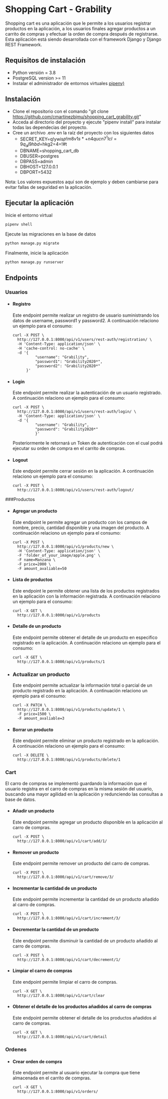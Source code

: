 # Shopping Cart - Grability



Shopping cart es una aplicación que le permite a los usuarios registrar productos en la aplicación, a los usuarios finales agregar productos a un carrito de compras y efectuar la orden de compra después de registrarse. Esta aplicación está siendo desarrollada con el framework Django y Django REST Framework.

## Requisitos de instalación
* Python versión = 3.8
* PostgreSQL version >= 11
* Instalar el administrador de entornos virtuales [pipenv)](https://pypi.org/project/pipenv/) 

## Instalación

- Clone el repositorio con el comando "git clone https://github.com/cmartinezbjmu/shopping_cart_grability.git"
- Acceda al directorio del proyecto y ejecute "pipenv install" para instalar todas las dependecias del proyecto.
- Cree un archivo .env en la raíz del proyecto con los siguientes datos
  - SECRET_KEY=q!ywis$p!m8v1s*+n4qucn7^1lcl=9q_aj9hbd$=hkg2=4=!#t
  - DBNAME=shopping_cart_db
  - DBUSER=postgres
  - DBPASS=admin
  - DBHOST=127.0.0.1
  - DBPORT=5432

Nota: Los valores expuestos aquí son de ejemplo y deben cambiarse para evitar fallas de seguridad en la aplicación.

## Ejecutar la aplicación

Inicie el entorno virtual

```bash
pipenv shell
```

Ejecute las migraciones en la base de datos

```bash
python manage.py migrate
```

Finalmente, inicie la aplicación

```bash
python manage.py runserver
```



## Endpoints

### Usuarios

- #### Registro

  Este endpoint permite realizar un registro de usuario suministrando los datos de username, password1 y password2. A continuación relaciono un ejemplo para el consumo:

  ```
  curl -X POST \
    http://127.0.0.1:8000/api/v1/users/rest-auth/registration/ \
    -H 'Content-Type: application/json' \
    -H 'cache-control: no-cache' \
    -d '{
            "username": "Grability",
            "password1": "Grability2020*",
            "password2": "Grability2020*"
        }'
  ```

- #### Login

  Este endpoint permite realizar la autenticación de un usuario registrado. A continuación relaciono un ejemplo para el consumo:

  ```
  curl -X POST \
    http://127.0.0.1:8000/api/v1/users/rest-auth/login/ \
    -H 'Content-Type: application/json' \
    -d '{
            "username": "Grability",
            "password": "Grability2020*"
  			}'
  ```

  Posteriormente le retornará un Token de autenticación con el cual podrá ejecutar su orden de compra en el carrito de compras.

- #### Logout

  Este endpoint permite cerrar sesión en la aplicación. A continuación relaciono un ejemplo para el consumo:

  ```
  curl -X POST \
    http://127.0.0.1:8000/api/v1/users/rest-auth/logout/
  ```

###Productos

- #### Agregar un producto

  Este endpoint le permite agregar un producto con los campos de nombre, precio, cantidad disponible y una imagen del producto. A continuación relaciono un ejemplo para el consumo:

  ```
  curl -X POST \
    http://127.0.0.1:8000/api/v1/products/new \
    -H 'Content-Type: application/json' \
    -F 'folder_of_your_image/apple.png' \
    -F name=Manzana \
    -F price=2000 \
    -F amount_avaliable=50
  ```

- #### Lista de productos

  Este endpoint le permite obtener una lista de los productos registrados en la aplicación con la información registrada. A continuación relaciono un ejemplo para el consumo:

  ```
  curl -X GET \
    http://127.0.0.1:8000/api/v1/products
  ```

- #### Detalle de un producto

  Este endpoint permite obtener el detalle de un producto en especifico registrado en la aplicación. A continuación relaciono un ejemplo para el consumo:

  ```
  curl -X GET \
    http://127.0.0.1:8000/api/v1/products/1
  ```

- ### Actualizar un producto

  Este endpoint permite actualizar la información total o parcial de un producto registrado en la aplicación. A continuación relaciono un ejemplo para el consumo:

  ```
  curl -X PATCH \
    http://127.0.0.1:8000/api/v1/products/update/1 \
    -F price=1500 \
    -F amount_avaliable=3
  ```

- #### Borrar un producto

  Este endpoint permite eliminar un producto registrado en la aplicación. A continuación relaciono un ejemplo para el consumo:

  ```
  curl -X DELETE \
    http://127.0.0.1:8000/api/v1/products/delete/1 
  ```

### Cart

El carro de compras se implementó guardando la información que el usuario registra en el carro de compras en la misma sesión del usuario, buscando una mayor agilidad en la aplicación y redunciendo las consultas a base de datos. 

- #### Añadir un producto

  Este endpoint permite agregar un producto disponible en la aplicación al carro de compras.

  ```
  curl -X POST \
    http://127.0.0.1:8000/api/v1/cart/add/1/
  ```

- #### Remover un producto

  Este endpoint permite remover un producto del carro de compras.

  ```
  curl -X POST \
    http://127.0.0.1:8000/api/v1/cart/remove/3/
  ```

- #### Incrementar la cantidad de un producto

  Este endpoint permite incrementar la cantidad de un producto añadido al carro de compras.

  ```
  curl -X POST \
    http://127.0.0.1:8000/api/v1/cart/increment/3/
  ```

- #### Decrementar la cantidad de un producto

  Este endpoint permite disminuir la cantidad de un producto añadido al carro de compras.

  ```
  curl -X POST \
    http://127.0.0.1:8000/api/v1/cart/decrement/1/
  ```

- #### Limpiar el carro de compras

  Este endpoint permite limpiar el carro de compras.

  ```
  curl -X GET \
    http://127.0.0.1:8000/api/v1/cart/clear
  ```

- #### Obtener el detalle de los productos añadidos al carro de compras

  Este endpoint permite obtener el detalle de los productos añadidos al carro de compras.

  ```
  curl -X GET \
    http://127.0.0.1:8000/api/v1/cart/detail
  ```

### Ordenes

- #### Crear orden de compra

  Este endpoint permite al usuario ejecutar la compra que tiene almacenada en el carrito de compras.

  ```
  curl -X GET \
    http://127.0.0.1:8000/api/v1/orders/
  ```
